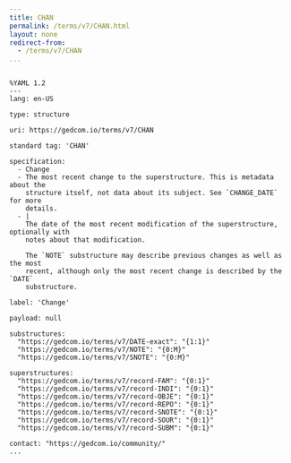 ```yaml
---
title: CHAN
permalink: /terms/v7/CHAN.html
layout: none
redirect-from:
  - /terms/v7/CHAN
...
```


```

%YAML 1.2
---
lang: en-US

type: structure

uri: https://gedcom.io/terms/v7/CHAN

standard tag: 'CHAN'

specification:
  - Change
  - The most recent change to the superstructure. This is metadata about the
    structure itself, not data about its subject. See `CHANGE_DATE` for more
    details.
  - |
    The date of the most recent modification of the superstructure, optionally with
    notes about that modification.
    
    The `NOTE` substructure may describe previous changes as well as the most
    recent, although only the most recent change is described by the `DATE`
    substructure.

label: 'Change'

payload: null

substructures:
  "https://gedcom.io/terms/v7/DATE-exact": "{1:1}"
  "https://gedcom.io/terms/v7/NOTE": "{0:M}"
  "https://gedcom.io/terms/v7/SNOTE": "{0:M}"

superstructures:
  "https://gedcom.io/terms/v7/record-FAM": "{0:1}"
  "https://gedcom.io/terms/v7/record-INDI": "{0:1}"
  "https://gedcom.io/terms/v7/record-OBJE": "{0:1}"
  "https://gedcom.io/terms/v7/record-REPO": "{0:1}"
  "https://gedcom.io/terms/v7/record-SNOTE": "{0:1}"
  "https://gedcom.io/terms/v7/record-SOUR": "{0:1}"
  "https://gedcom.io/terms/v7/record-SUBM": "{0:1}"

contact: "https://gedcom.io/community/"
...

```
